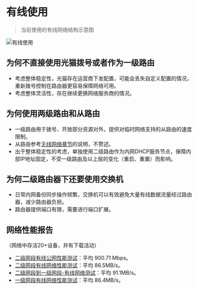 # 有线使用

> 当前使用的有线网络结构示意图

![有线使用](./assets/img/lan.png)

## 为何不直接使用光猫拨号或者作为一级路由

- 考虑整体稳定性，光猫存在运营商下发配置，可能会丢失自定义配置的情况，重新拨号控制在路由器更容易保障网络可用。
- 考虑整体灵活性，存在继续更换网络服务商的情况。

## 为何使用两级路由和从路由

- 一级路由用于拨号、开放部分资源对外，提供对临时网络支持的从路由的速度限制。
- 从路由参考[无线网络章节](./wifi.md)的说明，不赘述。
- 出于整体稳定性的考虑，单独使用二级路由作为内网DHCP服务节点，保障内部IP地址固定，不受一级路由及以上层的变化（重启、重置）而影响。

## 为何二级路由器下还要使用交换机

- 日常内网备份同步操作频繁，交换机可以有效避免大量有线数据流量经过路由器，减少路由器负担。
- 路由器提供端口有限，需要进行端口扩展。

## 网络性能报告

（网络中存活20+设备，并有下载活动）

- [二级网段有线公网性能测试](./report/lan/04.internet-speedtest.md)：平均 900.71 Mbps。
- [二级网段有线网络性能测试](./report/lan/01.internal-test.md)：平均 86.5MB/s。
- [二级网段到一级网段-有线网络测试](./report/lan/02.public-cross-test.md)：平均 91.1MB/s。
- [一级网段有线网络性能测试](./report/lan/03.public-test.md)：平均 86.4MB/s。
